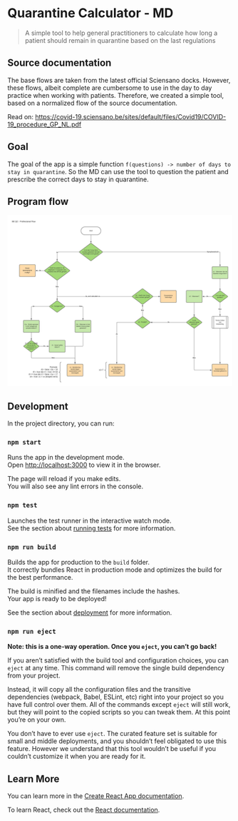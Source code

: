 # Quarantine Calculator - MD
> A simple tool to help general practitioners to calculate how long a patient should remain in quarantine based on the last regulations

## Source documentation
The base flows are taken from the latest official Sciensano docks. However, these flows, albeit complete
are cumbersome to use in the day to day practice when working with patients. Therefore, we created a 
simple tool, based on a normalized flow of the source documentation.

Read on:
https://covid-19.sciensano.be/sites/default/files/Covid19/COVID-19_procedure_GP_NL.pdf

## Goal
The goal of the app is a simple function `f(questions) -> number of days to stay in quarantine`. So
the MD can use the tool to question the patient and prescribe the correct days to stay in quarantine.

## Program flow
![Flow based on the sciensano docs](./doc/flow-md.jpeg)

## Development
In the project directory, you can run:

### `npm start`

Runs the app in the development mode.<br />
Open [http://localhost:3000](http://localhost:3000) to view it in the browser.

The page will reload if you make edits.<br />
You will also see any lint errors in the console.

### `npm test`

Launches the test runner in the interactive watch mode.<br />
See the section about [running tests](https://facebook.github.io/create-react-app/docs/running-tests) for more information.

### `npm run build`

Builds the app for production to the `build` folder.<br />
It correctly bundles React in production mode and optimizes the build for the best performance.

The build is minified and the filenames include the hashes.<br />
Your app is ready to be deployed!

See the section about [deployment](https://facebook.github.io/create-react-app/docs/deployment) for more information.

### `npm run eject`

**Note: this is a one-way operation. Once you `eject`, you can’t go back!**

If you aren’t satisfied with the build tool and configuration choices, you can `eject` at any time. This command will remove the single build dependency from your project.

Instead, it will copy all the configuration files and the transitive dependencies (webpack, Babel, ESLint, etc) right into your project so you have full control over them. All of the commands except `eject` will still work, but they will point to the copied scripts so you can tweak them. At this point you’re on your own.

You don’t have to ever use `eject`. The curated feature set is suitable for small and middle deployments, and you shouldn’t feel obligated to use this feature. However we understand that this tool wouldn’t be useful if you couldn’t customize it when you are ready for it.

## Learn More

You can learn more in the [Create React App documentation](https://facebook.github.io/create-react-app/docs/getting-started).

To learn React, check out the [React documentation](https://reactjs.org/).
